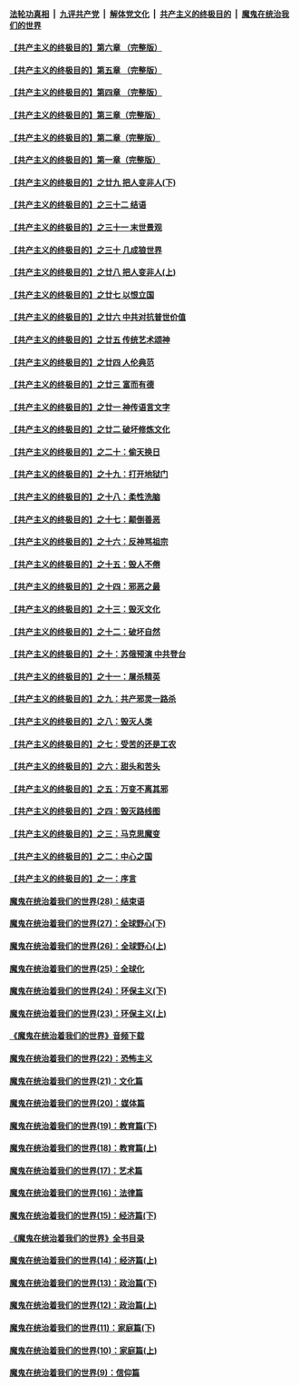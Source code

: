 ####  [法轮功真相](../../../../basic/blob/master/README.md?t=06251531) &nbsp;|&nbsp; [九评共产党](../../../../9ping.md/blob/master/README.md?t=06251531) &nbsp;|&nbsp; [解体党文化](../../../../jtdwh.md/blob/master/README.md?t=06251531)  &nbsp;|&nbsp; [共产主义的终极目的](../../../../gczydzjmd.md/blob/master/README.md?t=06251531) &nbsp;|&nbsp; [魔鬼在统治我们的世界](../../../../mgztzwmdsj.md/blob/master/README.md?t=06251531) 

#### [【共产主义的终极目的】第六章 （完整版）](../pages/nsc422/n11428913.md?t=06251531) 

#### [【共产主义的终极目的】第五章 （完整版）](../pages/nsc422/n11428912.md?t=06251531) 

#### [【共产主义的终极目的】第四章 （完整版）](../pages/nsc422/n11428907.md?t=06251531) 

#### [【共产主义的终极目的】第三章（完整版）](../pages/nsc422/n11428848.md?t=06251531) 

#### [【共产主义的终极目的】第二章（完整版）](../pages/nsc422/n11428831.md?t=06251531) 

#### [【共产主义的终极目的】第一章（完整版）](../pages/nsc422/n11417651.md?t=06251531) 

#### [【共产主义的终极目的】之廿九 把人变非人(下)](../pages/nsc422/n11344140.md?t=06251531) 

#### [【共产主义的终极目的】之三十二 结语](../pages/nsc422/n11360535.md?t=06251531) 

#### [【共产主义的终极目的】之三十一 末世景观](../pages/nsc422/n11351129.md?t=06251531) 

#### [【共产主义的终极目的】之三十 几成狼世界](../pages/nsc422/n11348280.md?t=06251531) 

#### [【共产主义的终极目的】之廿八 把人变非人(上)](../pages/nsc422/n11340492.md?t=06251531) 

#### [【共产主义的终极目的】之廿七 以恨立国](../pages/nsc422/n11336944.md?t=06251531) 

#### [【共产主义的终极目的】之廿六 中共对抗普世价值](../pages/nsc422/n11324785.md?t=06251531) 

#### [【共产主义的终极目的】之廿五 传统艺术颂神](../pages/nsc422/n11296396.md?t=06251531) 

#### [【共产主义的终极目的】之廿四 人伦典范](../pages/nsc422/n11296397.md?t=06251531) 

#### [【共产主义的终极目的】之廿三 富而有德](../pages/nsc422/n11283598.md?t=06251531) 

#### [【共产主义的终极目的】之廿一 神传语言文字](../pages/nsc422/n11263265.md?t=06251531) 

#### [【共产主义的终极目的】之廿二 破坏修炼文化](../pages/nsc422/n11245728.md?t=06251531) 

#### [【共产主义的终极目的】之二十：偷天换日](../pages/nsc422/n11238846.md?t=06251531) 

#### [【共产主义的终极目的】之十九：打开地狱门](../pages/nsc422/n11206376.md?t=06251531) 

#### [【共产主义的终极目的】之十八：柔性洗脑](../pages/nsc422/n11199994.md?t=06251531) 

#### [【共产主义的终极目的】之十七：颠倒善恶](../pages/nsc422/n11179782.md?t=06251531) 

#### [【共产主义的终极目的】之十六：反神骂祖宗](../pages/nsc422/n11166798.md?t=06251531) 

#### [【共产主义的终极目的】之十五：毁人不倦](../pages/nsc422/n11166792.md?t=06251531) 

#### [【共产主义的终极目的】之十四：邪恶之最](../pages/nsc422/n11150249.md?t=06251531) 

#### [【共产主义的终极目的】之十三：毁灭文化](../pages/nsc422/n11135227.md?t=06251531) 

#### [【共产主义的终极目的】之十二：破坏自然](../pages/nsc422/n11135214.md?t=06251531) 

#### [【共产主义的终极目的】之十：苏俄预演 中共登台](../pages/nsc422/n11118424.md?t=06251531) 

#### [【共产主义的终极目的】之十一：屠杀精英](../pages/nsc422/n11118442.md?t=06251531) 

#### [【共产主义的终极目的】之九：共产邪灵一路杀](../pages/nsc422/n11114139.md?t=06251531) 

#### [【共产主义的终极目的】之八：毁灭人类](../pages/nsc422/n11108503.md?t=06251531) 

#### [【共产主义的终极目的】之七：受苦的还是工农](../pages/nsc422/n11101809.md?t=06251531) 

#### [【共产主义的终极目的】之六：甜头和苦头](../pages/nsc422/n11096971.md?t=06251531) 

#### [【共产主义的终极目的】之五：万变不离其邪](../pages/nsc422/n11091285.md?t=06251531) 

#### [【共产主义的终极目的】之四：毁灭路线图](../pages/nsc422/n11086284.md?t=06251531) 

#### [【共产主义的终极目的】之三：马克思魔变](../pages/nsc422/n11061941.md?t=06251531) 

#### [【共产主义的终极目的】之二：中心之国](../pages/nsc422/n11047728.md?t=06251531) 

#### [【共产主义的终极目的】之一：序言](../pages/nsc422/n11086077.md?t=06251531) 

#### [魔鬼在统治着我们的世界(28)：结束语](../pages/nsc422/n10936246.md?t=06251531) 

#### [魔鬼在统治着我们的世界(27)：全球野心(下)](../pages/nsc422/n10928319.md?t=06251531) 

#### [魔鬼在统治着我们的世界(26)：全球野心(上)](../pages/nsc422/n10900318.md?t=06251531) 

#### [魔鬼在统治着我们的世界(25)：全球化](../pages/nsc422/n10788205.md?t=06251531) 

#### [魔鬼在统治着我们的世界(24)：环保主义(下)](../pages/nsc422/n10695307.md?t=06251531) 

#### [魔鬼在统治着我们的世界(23)：环保主义(上)](../pages/nsc422/n10688613.md?t=06251531) 

#### [《魔鬼在统治着我们的世界》音频下载](../pages/nsc422/n10635553.md?t=06251531) 

#### [魔鬼在统治着我们的世界(22)：恐怖主义](../pages/nsc422/n10614727.md?t=06251531) 

#### [魔鬼在统治着我们的世界(21)：文化篇](../pages/nsc422/n10597706.md?t=06251531) 

#### [魔鬼在统治着我们的世界(20)：媒体篇](../pages/nsc422/n10586579.md?t=06251531) 

#### [魔鬼在统治着我们的世界(19)：教育篇(下)](../pages/nsc422/n10564808.md?t=06251531) 

#### [魔鬼在统治着我们的世界(18)：教育篇(上)](../pages/nsc422/n10526970.md?t=06251531) 

#### [魔鬼在统治着我们的世界(17)：艺术篇](../pages/nsc422/n10499093.md?t=06251531) 

#### [魔鬼在统治着我们的世界(16)：法律篇](../pages/nsc422/n10485969.md?t=06251531) 

#### [魔鬼在统治着我们的世界(15)：经济篇(下)](../pages/nsc422/n10469975.md?t=06251531) 

#### [《魔鬼在统治着我们的世界》全书目录](../pages/nsc422/n10464261.md?t=06251531) 

#### [魔鬼在统治着我们的世界(14)：经济篇(上)](../pages/nsc422/n10457370.md?t=06251531) 

#### [魔鬼在统治着我们的世界(13)：政治篇(下)](../pages/nsc422/n10448270.md?t=06251531) 

#### [魔鬼在统治着我们的世界(12)：政治篇(上)](../pages/nsc422/n10444576.md?t=06251531) 

#### [魔鬼在统治着我们的世界(11)：家庭篇(下)](../pages/nsc422/n10440961.md?t=06251531) 

#### [魔鬼在统治着我们的世界(10)：家庭篇(上)](../pages/nsc422/n10435448.md?t=06251531) 

#### [魔鬼在统治着我们的世界(9)：信仰篇](../pages/nsc422/n10432159.md?t=06251531) 

